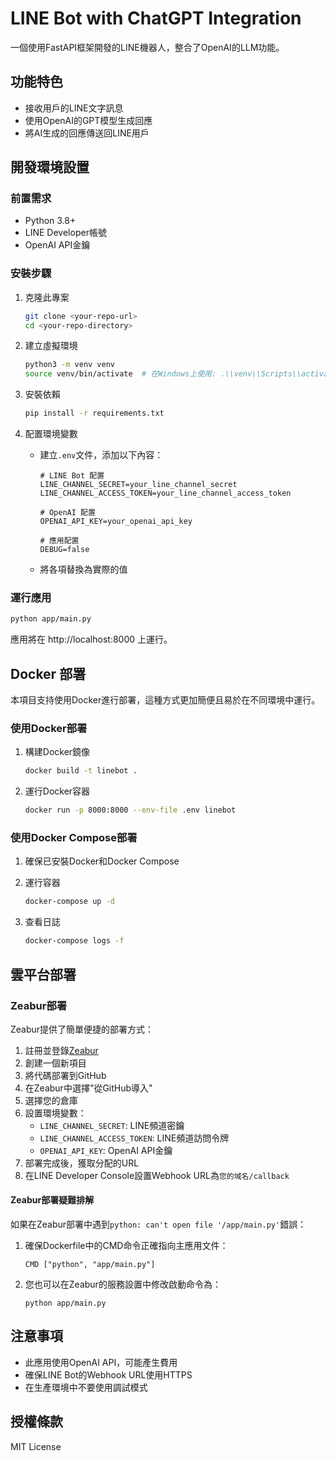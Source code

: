 # LINE Bot with ChatGPT Integration

一個使用FastAPI框架開發的LINE機器人，整合了OpenAI的LLM功能。

## 功能特色

- 接收用戶的LINE文字訊息
- 使用OpenAI的GPT模型生成回應
- 將AI生成的回應傳送回LINE用戶

## 開發環境設置

### 前置需求

- Python 3.8+
- LINE Developer帳號
- OpenAI API金鑰

### 安裝步驟

1. 克隆此專案
   ```bash
   git clone <your-repo-url>
   cd <your-repo-directory>
   ```

2. 建立虛擬環境
   ```bash
   python3 -m venv venv
   source venv/bin/activate  # 在Windows上使用: .\\venv\\Scripts\\activate
   ```

3. 安裝依賴
   ```bash
   pip install -r requirements.txt
   ```

4. 配置環境變數
   - 建立`.env`文件，添加以下內容：
     ```
     # LINE Bot 配置
     LINE_CHANNEL_SECRET=your_line_channel_secret
     LINE_CHANNEL_ACCESS_TOKEN=your_line_channel_access_token
     
     # OpenAI 配置
     OPENAI_API_KEY=your_openai_api_key
     
     # 應用配置 
     DEBUG=false
     ```
   - 將各項替換為實際的值

### 運行應用

```bash
python app/main.py
```

應用將在 http://localhost:8000 上運行。

## Docker 部署

本項目支持使用Docker進行部署，這種方式更加簡便且易於在不同環境中運行。

### 使用Docker部署

1. 構建Docker鏡像
   ```bash
   docker build -t linebot .
   ```

2. 運行Docker容器
   ```bash
   docker run -p 8000:8000 --env-file .env linebot
   ```

### 使用Docker Compose部署

1. 確保已安裝Docker和Docker Compose

2. 運行容器
   ```bash
   docker-compose up -d
   ```

3. 查看日誌
   ```bash
   docker-compose logs -f
   ```

## 雲平台部署

### Zeabur部署

Zeabur提供了簡單便捷的部署方式：

1. 註冊並登錄[Zeabur](https://zeabur.com)
2. 創建一個新項目
3. 將代碼部署到GitHub
4. 在Zeabur中選擇"從GitHub導入"
5. 選擇您的倉庫
6. 設置環境變數：
   - `LINE_CHANNEL_SECRET`: LINE頻道密鑰
   - `LINE_CHANNEL_ACCESS_TOKEN`: LINE頻道訪問令牌
   - `OPENAI_API_KEY`: OpenAI API金鑰
7. 部署完成後，獲取分配的URL
8. 在LINE Developer Console設置Webhook URL為`您的域名/callback`

#### Zeabur部署疑難排解

如果在Zeabur部署中遇到`python: can't open file '/app/main.py'`錯誤：

1. 確保Dockerfile中的CMD命令正確指向主應用文件：
   ```
   CMD ["python", "app/main.py"]
   ```

2. 您也可以在Zeabur的服務設置中修改啟動命令為：
   ```
   python app/main.py
   ```

## 注意事項

- 此應用使用OpenAI API，可能產生費用
- 確保LINE Bot的Webhook URL使用HTTPS
- 在生產環境中不要使用調試模式

## 授權條款

MIT License 